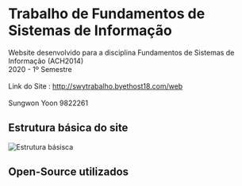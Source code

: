 Trabalho de Fundamentos de Sistemas de Informação
===================================================

Website desenvolvido para a disciplina Fundamentos de Sistemas de Informação (ACH2014) <br>
2020 - 1º Semestre <br><br>
Link do Site : http://swytrabalho.byethost18.com/web <br><br>
Sungwon Yoon 9822261


Estrutura básica do site
---------------------------------------------
![Estrutura básisca](https://github.com/swy-326/backupDefinitivo/raw/master/readme_img/structure.png)






Open-Source utilizados
------------------------------------------------

